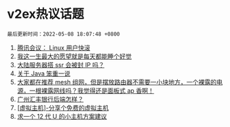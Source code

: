 # v2ex热议话题

`最后更新时间：2022-05-08 18:07:48 +0800`

1. [腾讯会议： Linux 用户快滚](https://www.v2ex.com/t/851449)
1. [我这一生最大的愿望就是每天都能睡个好觉](https://www.v2ex.com/t/851523)
1. [大陆服务器搭 ssr 会被封 IP 吗？](https://www.v2ex.com/t/851443)
1. [关于 Java 笨重一说](https://www.v2ex.com/t/851477)
1. [大家都在推荐 mesh 组网，但是摆放路由器不需要一小块地方，一个裸露的电源，一根裸露网线吗？我觉得还是面板式 ap 香啊！](https://www.v2ex.com/t/851454)
1. [广州汇丰银行后端怎样？](https://www.v2ex.com/t/851445)
1. [[虚拟主机]-分享个免费的虚拟主机](https://www.v2ex.com/t/851530)
1. [求一个 12 代 U 的小主机方案建议](https://www.v2ex.com/t/851506)

